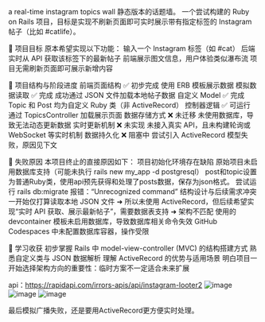 a real-time instagram topics wall
静态版本的话题墙。
一个尝试构建的 Ruby on Rails 项目，目标是实现不刷新页面即可实时展示带有指定标签的 Instagram 帖子（比如 #catlife）。

🧠 项目目标
原本希望实现以下功能：
输入一个 Instagram 标签（如 #cat）
后端实时从 API 获取该标签下的最新帖子
前端展示图文信息，用户体验类似瀑布流
项目无需刷新页面即可展示新增内容

🧱 项目结构与阶段进度
前端页面结构	✅ 初步完成	使用 ERB 模板展示数据
模拟数据读取	✅ 完成	成功通过 JSON 文件加载本地帖子数据
自定义 Model	✅ 完成	Topic 和 Post 均为自定义 Ruby 类（非 ActiveRecord）
控制器逻辑	✅ 可运行	通过 TopicsController 加载展示页面
数据存储方式	❌ 未迁移	未使用数据库，导致无法动态更新数据
实时更新机制	❌ 未实现	未接入真实 API，且未构建轮询或 WebSocket 等实时机制
数据持久化	❌ 阻塞中	尝试引入 ActiveRecord 模型失败，原因见下文

🛑 失败原因
本项目终止的直接原因如下：
项目初始化环境存在缺陷
原始项目未启用数据库支持（可能未执行 rails new my_app -d postgresql）
post和topic设置为普通Ruby类，使用api预先获得和处理了posts数据，保存为json格式。
尝试运行 rails db:migrate 报错：“Unrecognized command”
结构设计与后续需求冲突
一开始仅打算读取本地 JSON 文件 ➜ 所以未使用 ActiveRecord，但后续希望实现“实时 API 获取、展示最新帖子”，需要数据表支持 ➜ 架构不匹配
使用的 devcontainer 模板未启用数据库，导致数据库相关命令失效
GitHub Codespaces 中未配置数据库容器，操作受限

📌 学习收获
初步掌握 Rails 中 model-view-controller (MVC) 的结构搭建方式
熟悉自定义类与 JSON 数据解析
理解 ActiveRecord 的优势与适用场景
明白项目一开始选择架构方向的重要性：临时方案不一定适合未来扩展

api：https://rapidapi.com/irrors-apis/api/instagram-looter2
![image](https://github.com/user-attachments/assets/4c5b5844-691d-48f9-b693-d6a374c0847c)
![image](https://github.com/user-attachments/assets/d39bc3c8-87c6-4c16-986e-c334169b4e34)
![image](https://github.com/user-attachments/assets/dc7ed4e0-058a-4718-9d9c-1f3e0b54cdb3)

最后模拟广播失败，还是要用ActiveRecord更方便实时处理。
